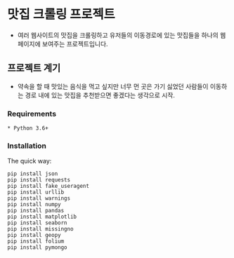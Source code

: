 # 맛집 크롤링 프로젝트
* 여러 웹사이트의 맛집을 크롤링하고 유저들의 이동경로에 있는 맛집들을 하나의 웹페이지에 보여주는 프로젝트입니다.
## 프로젝트 계기
* 약속을 할 때 맛있는 음식을 먹고 싶지만 너무 먼 곳은 가기 싫었던 사람들이 이동하는 경로 내에 있는 맛집을 추천받으면 좋겠다는 생각으로 시작.
### Requirements
```
* Python 3.6+
```
### Installation
The quick way:
```
pip install json
pip install requests
pip install fake_useragent
pip install urllib
pip install warnings
pip install numpy
pip install pandas
pip install matplotlib
pip install seaborn
pip install missingno
pip install geopy
pip install folium
pip install pymongo
```
